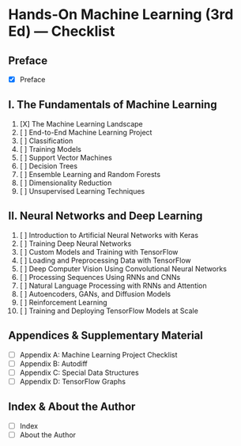 # Hands-On Machine Learning (3rd Ed) — Checklist

## Preface

- [X] Preface

## I. The Fundamentals of Machine Learning

1. [X] The Machine Learning Landscape
2. [ ] End-to-End Machine Learning Project
3. [ ] Classification
4. [ ] Training Models
5. [ ] Support Vector Machines
6. [ ] Decision Trees
7. [ ] Ensemble Learning and Random Forests
8. [ ] Dimensionality Reduction
9. [ ] Unsupervised Learning Techniques

## II. Neural Networks and Deep Learning

1. [ ] Introduction to Artificial Neural Networks with Keras
1. [ ] Training Deep Neural Networks
1. [ ] Custom Models and Training with TensorFlow
1. [ ] Loading and Preprocessing Data with TensorFlow
1. [ ] Deep Computer Vision Using Convolutional Neural Networks
1. [ ] Processing Sequences Using RNNs and CNNs
1. [ ] Natural Language Processing with RNNs and Attention
1. [ ] Autoencoders, GANs, and Diffusion Models
1. [ ] Reinforcement Learning
1. [ ] Training and Deploying TensorFlow Models at Scale

## Appendices & Supplementary Material

- [ ] Appendix A: Machine Learning Project Checklist
- [ ] Appendix B: Autodiff
- [ ] Appendix C: Special Data Structures
- [ ] Appendix D: TensorFlow Graphs

## Index & About the Author

- [ ] Index
- [ ] About the Author
